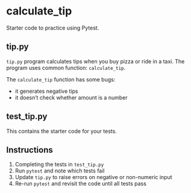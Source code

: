# calculate_tip

Starter code to practice using Pytest. 

## tip.py

`tip.py` program calculates tips when you buy pizza or ride in a taxi. The program uses common function: `calculate_tip`.

The `calculate_tip` function has some bugs:

* it generates negative tips
* it doesn’t check whether amount is a number

## test_tip.py

This contains the starter code for your tests.

## Instructions

1. Completing the tests in `test_tip.py`
2. Run `pytest` and note which tests fail
3. Update `tip.py` to raise errors on negative or non-numeric input
4. Re-run `pytest` and revisit the code until all tests pass





